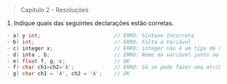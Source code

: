 > Capítulo 2 - Resoluções

1. Indique quais das seguintes declarações estão corretas.

```c
 - a) y int;                        // ERRO: Sintaxe Incorreta
 - b) int;                          // ERRO: Falta a Variável
 - c) integer x;                    // ERRO: integer não é um tipo de C
 - d) inta , b;                     // ERRO: Nome da variável junto ao tipo
 - e) float f, g, c;                // OK
 - f) char ch1=ch2='A';             // ERRO: Só se pode fazer uma atribuição
 - g) char ch1 = 'A', ch2 = 'A';    // OK
```
